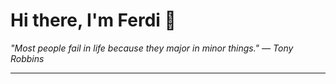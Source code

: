 <h1>Hi there, I'm Ferdi 👋</h1>

<p><em>
  "Most people fail in life because they major in minor things." — Tony Robbins
</em></p>

---
